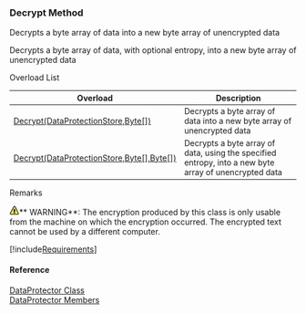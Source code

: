 ﻿### Decrypt Method

Decrypts a byte array of data into a new byte array of unencrypted data

Decrypts a byte array of data, with optional entropy, into a new byte array of unencrypted data

Overload List

| Overload | Description |
| --- | --- |
| [Decrypt(DataProtectionStore,Byte\[\])](FChoice.Common~FChoice.Common.DataProtector~Decrypt(DataProtectionStore,Byte[]).md) | Decrypts a byte array of data into a new byte array of unencrypted data   |
| [Decrypt(DataProtectionStore,Byte\[\],Byte\[\])](FChoice.Common~FChoice.Common.DataProtector~Decrypt(DataProtectionStore,Byte[],Byte[]).md) | Decrypts a byte array of data, using the specified entropy, into a new byte array of unencrypted data   |

Remarks

![warning](/images/warning.gif)** WARNING**:  The encryption produced by this class is only usable from the machine on which the encryption occurred. The encrypted text cannot be used by a different computer.

[!include[Requirements](../partials/requirements.md)]



#### Reference

[DataProtector Class](FChoice.Common~FChoice.Common.DataProtector.md)  
[DataProtector Members](FChoice.Common~FChoice.Common.DataProtector_members.md)